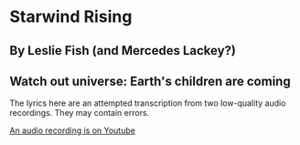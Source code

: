 # Starwind Rising
## By Leslie Fish (and Mercedes Lackey?)
## Watch out universe: Earth's children are coming

The lyrics here are an attempted transcription from two low-quality audio recordings.  They may contain errors.

[An audio recording is on Youtube](https://www.youtube.com/watch?v=rxrx3zUZnZk)